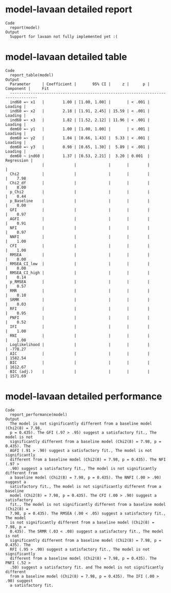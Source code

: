 # model-lavaan detailed report

    Code
      report(model)
    Output
      Support for lavaan not fully implemented yet :(

# model-lavaan detailed table

    Code
      report_table(model)
    Output
      Parameter     | Coefficient |       95% CI |     z |      p |  Component |     Fit
      ----------------------------------------------------------------------------------
      ind60 =~ x1   |        1.00 | [1.00, 1.00] |       | < .001 |    Loading |        
      ind60 =~ x2   |        2.18 | [1.91, 2.45] | 15.59 | < .001 |    Loading |        
      ind60 =~ x3   |        1.82 | [1.52, 2.12] | 11.96 | < .001 |    Loading |        
      dem60 =~ y1   |        1.00 | [1.00, 1.00] |       | < .001 |    Loading |        
      dem60 =~ y2   |        1.04 | [0.66, 1.43] |  5.33 | < .001 |    Loading |        
      dem60 =~ y3   |        0.98 | [0.65, 1.30] |  5.89 | < .001 |    Loading |        
      dem60 ~ ind60 |        1.37 | [0.53, 2.21] |  3.20 | 0.001  | Regression |        
                    |             |              |       |        |            |        
      Chi2          |             |              |       |        |            |    7.98
      Chi2_df       |             |              |       |        |            |    8.00
      p_Chi2        |             |              |       |        |            |    0.44
      p_Baseline    |             |              |       |        |            |    0.00
      GFI           |             |              |       |        |            |    0.97
      AGFI          |             |              |       |        |            |    0.91
      NFI           |             |              |       |        |            |    0.97
      NNFI          |             |              |       |        |            |    1.00
      CFI           |             |              |       |        |            |    1.00
      RMSEA         |             |              |       |        |            |    0.00
      RMSEA_CI_low  |             |              |       |        |            |    0.00
      RMSEA_CI_high |             |              |       |        |            |    0.14
      p_RMSEA       |             |              |       |        |            |    0.57
      RMR           |             |              |       |        |            |    0.10
      SRMR          |             |              |       |        |            |    0.03
      RFI           |             |              |       |        |            |    0.95
      PNFI          |             |              |       |        |            |    0.52
      IFI           |             |              |       |        |            |    1.00
      RNI           |             |              |       |        |            |    1.00
      Loglikelihood |             |              |       |        |            | -778.27
      AIC           |             |              |       |        |            | 1582.54
      BIC           |             |              |       |        |            | 1612.67
      BIC (adj.)    |             |              |       |        |            | 1571.69

# model-lavaan detailed performance

    Code
      report_performance(model)
    Output
      The model is not significantly different from a baseline model (Chi2(8) = 7.98,
      p = 0.435). The GFI (.97 > .95) suggest a satisfactory fit., The model is not
      significantly different from a baseline model (Chi2(8) = 7.98, p = 0.435). The
      AGFI (.91 > .90) suggest a satisfactory fit., The model is not significantly
      different from a baseline model (Chi2(8) = 7.98, p = 0.435). The NFI (.97 >
      .90) suggest a satisfactory fit., The model is not significantly different from
      a baseline model (Chi2(8) = 7.98, p = 0.435). The NNFI (.00 > .90) suggest a
      satisfactory fit., The model is not significantly different from a baseline
      model (Chi2(8) = 7.98, p = 0.435). The CFI (.00 > .90) suggest a satisfactory
      fit., The model is not significantly different from a baseline model (Chi2(8) =
      7.98, p = 0.435). The RMSEA (.00 < .05) suggest a satisfactory fit., The model
      is not significantly different from a baseline model (Chi2(8) = 7.98, p =
      0.435). The SRMR (.03 < .08) suggest a satisfactory fit., The model is not
      significantly different from a baseline model (Chi2(8) = 7.98, p = 0.435). The
      RFI (.95 > .90) suggest a satisfactory fit., The model is not significantly
      different from a baseline model (Chi2(8) = 7.98, p = 0.435). The PNFI (.52 >
      .50) suggest a satisfactory fit. and The model is not significantly different
      from a baseline model (Chi2(8) = 7.98, p = 0.435). The IFI (.00 > .90) suggest
      a satisfactory fit.

